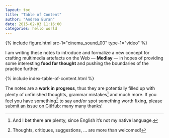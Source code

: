 ```yaml
---
layout: toc
title: "Table of Content"
author: "Andrea Buran"
date: 2015-02-03 11:16:00
categories: hello world
---
```


{% include figure.html src-1="cinema_sound_00" type-1="video" %}

I am writing these notes to introduce and formalize a new concept for crafting multimedia artefacts on the Web — **Medlay** — in hopes of providing some interesting **food for thought** and pushing the boundaries of the practice further.

{% include index-table-of-content.html %}

The notes are a **work in progress**, thus they are potentially filled up with plenty of unfinished thoughts, grammar mistakes[^mistakes] and much more. If you feel you have something[^something] to say and/or spot something worth fixing, please [submit an issue on GitHub](https://github.com/ranbureand/medlay "Medlay on GitHub"): many many thanks!

[^mistakes]: And I bet there are plenty, since English it’s not my native language.

[^something]: Thoughts, critiques, suggestions, … are more than welcomed!